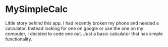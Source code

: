 # MySimpleCalc

Little story behind this app. I had recently broken my phone and needed a calculator. Instead looking for one on google or use the one on my computer,
I decided to code one out. Just a basic calculator that has simple functionality. 
